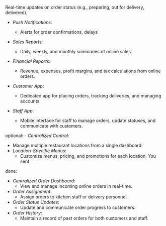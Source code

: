 Real-time updates on order status (e.g., preparing, out for delivery, delivered).

- *Push Notifications*:
  - Alerts for order confirmations, delays


- *Sales Reports*:
  - Daily, weekly, and monthly summaries of online sales.
- *Financial Reports*:
  - Revenue, expenses, profit margins, and tax calculations from online orders.


- *Customer App*:
  - Dedicated app for placing orders, tracking deliveries, and managing accounts.
- *Staff App*:
  - Mobile interface for staff to manage orders, update statuses, and communicate with customers.



optional:
	- *Centralized Control*:
  - Manage multiple restaurant locations from a single dashboard.
- *Location-Specific Menus*:
  - Customize menus, pricing, and promotions for each location.
You sent


done:
- *Centralized Order Dashboard*:
  - View and manage incoming online orders in real-time.
- *Order Assignment*:
  - Assign orders to kitchen staff or delivery personnel.
- *Order Status Updates*:
  - Update and communicate order progress to customers.
- *Order History*:
  - Maintain a record of past orders for both customers and staff.

